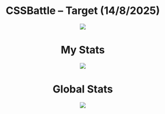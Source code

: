 <h1 align="center">CSSBattle – Target (14/8/2025)</h1>

<p align="center">
  <img src="https://firebasestorage.googleapis.com/v0/b/cssbattleapp.appspot.com/o/user%2Fe6YbeBahWNPT7VpE2rE2p85byxa2%2Ftargets%2Ftarget_lfCjbm6@2x.png?alt=media">
</p>

<h1 align="center">My Stats</h1>

<p align="center">
  <img src="https://github.com/user-attachments/assets/0f93832a-19da-42e4-b474-71ca019045fe">
</p>

<h1 align="center">Global Stats</h1>

<p align="center">
  <img src="https://github.com/user-attachments/assets/6a248f57-b368-4ae8-94a5-5f603d7a2f85">
</p>
